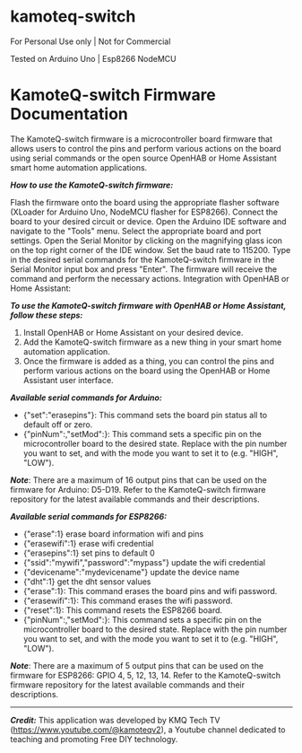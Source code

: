 # kamoteq-switch
 For Personal Use only | Not for Commercial
 
 Tested on Arduino Uno | Esp8266 NodeMCU

# KamoteQ-switch Firmware Documentation

The KamoteQ-switch firmware is a microcontroller board firmware that allows users to control the pins and perform various actions on the board using serial commands or the open source OpenHAB or Home Assistant smart home automation applications.

***How to use the KamoteQ-switch firmware:***

Flash the firmware onto the board using the appropriate flasher software (XLoader for Arduino Uno, NodeMCU flasher for ESP8266).
Connect the board to your desired circuit or device.
Open the Arduino IDE software and navigate to the "Tools" menu. Select the appropriate board and port settings.
Open the Serial Monitor by clicking on the magnifying glass icon on the top right corner of the IDE window.
Set the baud rate to 115200.
Type in the desired serial commands for the KamoteQ-switch firmware in the Serial Monitor input box and press "Enter".
The firmware will receive the command and perform the necessary actions.
Integration with OpenHAB or Home Assistant:

***To use the KamoteQ-switch firmware with OpenHAB or Home Assistant, follow these steps:***

1. Install OpenHAB or Home Assistant on your desired device.
2. Add the KamoteQ-switch firmware as a new thing in your smart home automation application.
3. Once the firmware is added as a thing, you can control the pins and perform various actions on the board using the OpenHAB or Home Assistant user interface.

***Available serial commands for Arduino:***

- {"set":"erasepins"}: This command sets the board pin status all to default off or zero.
- {"pinNum":<pinNumber>,"setMod":<pinMode>}: This command sets a specific pin on the microcontroller board to the desired state. Replace <pinNumber> with the pin number you want to set, and <pinMode> with the mode you want to set it to (e.g. "HIGH", "LOW").

***Note***: There are a maximum of 16 output pins that can be used on the firmware for Arduino: D5-D19.  Refer to the KamoteQ-switch firmware repository for the latest available commands and their descriptions. 

***Available serial commands for ESP8266:***

- {"erase":1}  erase board information wifi and pins
- {"erasewifi":1} erase wifi credential
- {"erasepins":1} set pins to default 0
- {"ssid":"mywifi","password":"mypass"} update the wifi credential
- {"devicename":"mydevicename"} update the device name
- {"dht":1} get the dht sensor values
- {"erase":1}: This command erases the board pins and wifi password.
- {"erasewifi":1}: This command erases the wifi password.
- {"reset":1}: This command resets the ESP8266 board.
- {"pinNum":<pinNumber>,"setMod":<pinMode>}: This command sets a specific pin on the microcontroller board to the desired state. Replace <pinNumber> with the pin number you want to set, and <pinMode> with the mode you want to set it to (e.g. "HIGH", "LOW").
 
***Note***: There are a maximum of 5 output pins that can be used on the firmware for ESP8266: GPIO 4, 5, 12, 13, 14. Refer to the KamoteQ-switch firmware repository for the latest available commands and their descriptions.
 
 
 
-------

***Credit:*** This application was developed by KMQ Tech TV (https://www.youtube.com/@kamoteqv2), a Youtube channel dedicated to teaching and promoting Free DIY technology.
